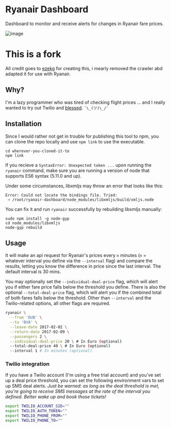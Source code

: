# Ryanair Dashboard
Dashboard to monitor and receive alerts for changes in Ryanair fare prices.

![image](https://cloud.githubusercontent.com/assets/6979737/17744714/99f15da2-646e-11e6-8f13-60c716f1e865.png)

# This is a fork
All credit goes to [ezekg](https://github.com/ezekg) for creating this, i mearly removed the crawler abd adapted it for use with Ryanair.

## Why?
I'm a lazy programmer who was tired of checking flight prices … and I really wanted
to try out Twilio and [blessed](https://github.com/chjj/blessed/). `¯\_(ツ)\_/¯`

## Installation
Since I would rather not get in trouble for publishing this tool to npm, you can
clone the repo locally and use `npm link` to use the executable.
```
cd wherever-you-cloned-it-to
npm link
```

If you recieve a ``SyntaxError: Unexpected token ...`` upon running the `ryanair` command, make sure you are running a version of node that supports ES6 syntax (5.11.0 and up). 

Under some circumstances, libxmljs may throw an error that looks like this:
```
Error: Could not locate the bindings file. Tried:
 → /root/ryanair-dashboard/node_modules/libxmljs/build/xmljs.node
 ```
You can fix it and run `ryanair` successfully by rebuilding libxmljs manually:
```
sudo npm install -g node-gyp
cd node_modules/libxmljs
node-gyp rebuild
```

## Usage
It will make an api request for Ryanair's prices every `n` minutes (`n` = whatever interval you
define via the `--interval` flag) and compare the results, letting you know the
difference in price since the last interval. The default interval is 30 mins.

You may optionally set the `--individual-deal-price` flag, which will alert you
if either fare price falls below the threshold you define. There is also the
optional `--total-deal-price` flag, which will alert you if the combined total
of both fares falls below the threshold. Other than `--interval` and the
Twilio-related options, all other flags are required.

```bash
ryanair \
  --from 'DUB' \
  --to 'BVA' \
  --leave-date 2017-02-02 \
  --return-date 2017-02-09 \
  --passengers 2 \
  --individual-deal-price 20 \ # In Euro (optional)
  --total-deal-price 40 \ # In Euro (optional)
  --interval 1 # In minutes (optional)
```

### Twilio integration
If you have a Twilio account (I'm using a free trial account) and you've set up
a deal price threshold, you can set the following environment vars to set up SMS
deal alerts. _Just be warned: as long as the deal threshold is met, you're going
to receive SMS messages at the rate of the interval you defined. Better wake up
and book those tickets!_

```bash
export TWILIO_ACCOUNT_SID=""
export TWILIO_AUTH_TOKEN=""
export TWILIO_PHONE_FROM=""
export TWILIO_PHONE_TO=""
```
